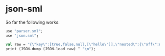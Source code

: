 # json-sml

So far the following works:

```sml
use "parser.sml";
use "json.sml";

val raw = "{\"key\":[true,false,null,[\"hello\"]],\"nested\":{\"off\":null}}";
print (JSON.dump (JSON.load raw) ^ "\n");
````
